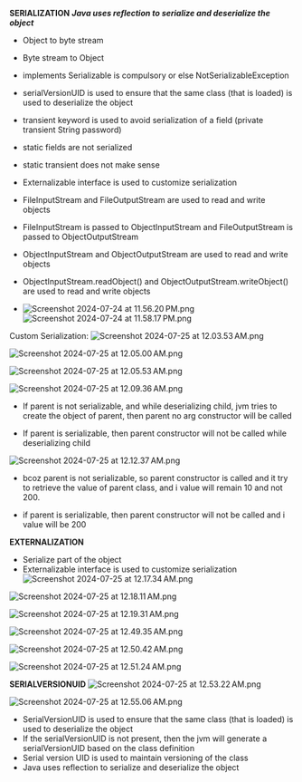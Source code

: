**SERIALIZATION**
***Java uses reflection to serialize and deserialize the object***
- Object to byte stream
- Byte stream to Object

- implements Serializable is compulsory or else NotSerializableException
- serialVersionUID is used to ensure that the same class (that is loaded) is used to deserialize the object
- transient keyword is used to avoid serialization of a field (private transient String password)
- static fields are not serialized
- static transient does not make sense
- Externalizable interface is used to customize serialization
- FileInputStream and FileOutputStream are used to read and write objects
- FileInputStream is passed to ObjectInputStream and FileOutputStream is passed to ObjectOutputStream
- ObjectInputStream and ObjectOutputStream are used to read and write objects
- ObjectInputStream.readObject() and ObjectOutputStream.writeObject() are used to read and write objects

- ![Screenshot 2024-07-24 at 11.56.20 PM.png](images%2FScreenshot%202024-07-24%20at%2011.56.20%E2%80%AFPM.png)
  ![Screenshot 2024-07-24 at 11.58.17 PM.png](images%2FScreenshot%202024-07-24%20at%2011.58.17%E2%80%AFPM.png)

Custom Serialization:
![Screenshot 2024-07-25 at 12.03.53 AM.png](images%2FScreenshot%202024-07-25%20at%2012.03.53%E2%80%AFAM.png)

![Screenshot 2024-07-25 at 12.05.00 AM.png](images%2FScreenshot%202024-07-25%20at%2012.05.00%E2%80%AFAM.png)

![Screenshot 2024-07-25 at 12.05.53 AM.png](images%2FScreenshot%202024-07-25%20at%2012.05.53%E2%80%AFAM.png)

![Screenshot 2024-07-25 at 12.09.36 AM.png](images%2FScreenshot%202024-07-25%20at%2012.09.36%E2%80%AFAM.png)

- If parent is not serializable, and while deserializing child, jvm tries to create the object of parent, then parent no arg constructor will be called

- If parent is serializable, then parent constructor will not be called while deserializing child

![Screenshot 2024-07-25 at 12.12.37 AM.png](images%2FScreenshot%202024-07-25%20at%2012.12.37%E2%80%AFAM.png)
- bcoz parent is not serializable, so parent constructor is called and it try to retrieve the value of parent class, and i value will remain 10 and not 200.

- if parent is serializable, then parent constructor will not be called and i value will be 200

**EXTERNALIZATION**
- Serialize part of the object
- Externalizable interface is used to customize serialization
![Screenshot 2024-07-25 at 12.17.34 AM.png](images%2FScreenshot%202024-07-25%20at%2012.17.34%E2%80%AFAM.png)


![Screenshot 2024-07-25 at 12.18.11 AM.png](images%2FScreenshot%202024-07-25%20at%2012.18.11%E2%80%AFAM.png)

![Screenshot 2024-07-25 at 12.19.31 AM.png](images%2FScreenshot%202024-07-25%20at%2012.19.31%E2%80%AFAM.png)

![Screenshot 2024-07-25 at 12.49.35 AM.png](images%2FScreenshot%202024-07-25%20at%2012.49.35%E2%80%AFAM.png)

![Screenshot 2024-07-25 at 12.50.42 AM.png](images%2FScreenshot%202024-07-25%20at%2012.50.42%E2%80%AFAM.png)

![Screenshot 2024-07-25 at 12.51.24 AM.png](images%2FScreenshot%202024-07-25%20at%2012.51.24%E2%80%AFAM.png)

**SERIALVERSIONUID**
![Screenshot 2024-07-25 at 12.53.22 AM.png](images%2FScreenshot%202024-07-25%20at%2012.53.22%E2%80%AFAM.png)

![Screenshot 2024-07-25 at 12.55.06 AM.png](images%2FScreenshot%202024-07-25%20at%2012.55.06%E2%80%AFAM.png)

- SerialVersionUID is used to ensure that the same class (that is loaded) is used to deserialize the object
- If the serialVersionUID is not present, then the jvm will generate a serialVersionUID based on the class definition
- Serial version UID is used to maintain versioning of the class
- Java uses reflection to serialize and deserialize the object







